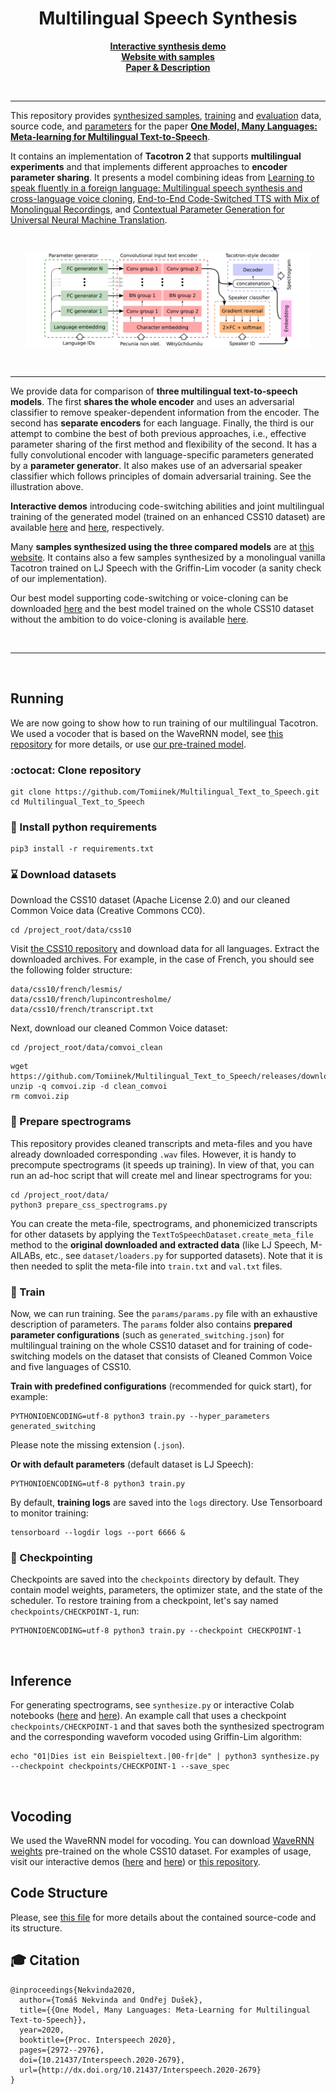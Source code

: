 <h1 align="center">Multilingual Speech Synthesis</h1>

<p align="center">
<a href="https://colab.research.google.com/github/Tomiinek/Multilingual_Text_to_Speech/blob/master/notebooks/code_switching_demo.ipynb"><b>Interactive synthesis demo</b></a><br>
<a href="https://tomiinek.github.io/multilingual_speech_samples/"><b>Website with samples</b></a><br>
<a href="https://arxiv.org/abs/2008.00768"><b>Paper &amp; Description</b></a>
</p>

<p>&nbsp;</p>

_______

This repository provides [synthesized samples](https://tomiinek.github.io/multilingual_speech_samples/), [training](https://github.com/Tomiinek/Multilingual_Text_to_Speech/tree/master/data) and [evaluation](https://github.com/Tomiinek/Multilingual_Text_to_Speech/tree/master/evaluation) data, source code, and [parameters](https://github.com/Tomiinek/Multilingual_Text_to_Speech/tree/master/params) for the paper [**One Model, Many Languages: Meta-learning for Multilingual Text-to-Speech**](https://arxiv.org/abs/2008.00768).

It contains an implementation of **Tacotron 2** that supports **multilingual experiments** and that implements different approaches to **encoder parameter sharing**. It presents a model combining ideas from [Learning to speak fluently in a foreign language: Multilingual speech synthesis and cross-language voice cloning](https://google.github.io/tacotron/publications/multilingual/index.html), [End-to-End Code-Switched TTS with Mix of Monolingual Recordings](https://csttsdemo.github.io/), and [Contextual Parameter Generation for Universal Neural Machine Translation](https://arxiv.org/abs/1808.08493).

<p>&nbsp;</p>


<p align="center">
<img src="_img/generated.png" width="90%">
</p>

<p>&nbsp;</p>


_______

We provide data for comparison of **three multilingual text-to-speech models**. The first **shares the whole encoder** and uses an adversarial classifier to remove speaker-dependent information from the encoder. The second has **separate encoders** for each language. Finally, the third is our attempt to combine the best of both previous approaches, i.e., effective parameter sharing of the first method and flexibility of the second. It has a fully convolutional encoder with language-specific parameters generated by a **parameter generator**. It also makes use of an adversarial speaker classifier which follows principles of domain adversarial training. See the illustration above.

**Interactive demos** introducing code-switching abilities and joint multilingual training of the generated model (trained on an enhanced CSS10 dataset) are available [here](https://colab.research.google.com/github/Tomiinek/Multilingual_Text_to_Speech/blob/master/notebooks/code_switching_demo.ipynb) and [here](https://colab.research.google.com/github/Tomiinek/Multilingual_Text_to_Speech/blob/master/notebooks/multi_training_demo.ipynb), respectively.

Many **samples synthesized using the three compared models** are at [this website](https://tomiinek.github.io/multilingual_speech_samples/). It contains also a few samples synthesized by a monolingual vanilla Tacotron trained on LJ Speech with the Griffin-Lim vocoder (a sanity check of our implementation).

Our best model supporting code-switching or voice-cloning can be downloaded [here](https://github.com/Tomiinek/Multilingual_Text_to_Speech/releases/download/v1.0/generated_switching.pyt) and the best model trained on the whole CSS10 dataset without the ambition to do voice-cloning is available [here](https://github.com/Tomiinek/Multilingual_Text_to_Speech/releases/download/v1.0/generated_training.pyt).

<p>&nbsp;</p>


_______

<p>&nbsp;</p>

## Running

We are now going to show how to run training of our multilingual Tacotron. We used a vocoder that is based on the WaveRNN model, see [this repository](https://github.com/Tomiinek/WaveRNN) for more details, or use [our pre-trained model](#vocoding).

### :octocat: Clone repository 
```
git clone https://github.com/Tomiinek/Multilingual_Text_to_Speech.git
cd Multilingual_Text_to_Speech
```

### :eyes: Install python requirements 
```
pip3 install -r requirements.txt 
```

### :hourglass: Download datasets

Download the CSS10 dataset (Apache License 2.0) and our cleaned Common Voice data (Creative Commons CC0).

```
cd /project_root/data/css10
```

Visit [the CSS10 repository](https://github.com/Kyubyong/css10) and download data for all languages.
Extract the downloaded archives. For example, in the case of French, you should see the following folder structure:

```
data/css10/french/lesmis/
data/css10/french/lupincontresholme/
data/css10/french/transcript.txt
```

Next, download our cleaned Common Voice dataset:

```
cd /project_root/data/comvoi_clean
```
```
wget https://github.com/Tomiinek/Multilingual_Text_to_Speech/releases/download/v1.0/comvoi.zip
unzip -q comvoi.zip -d clean_comvoi
rm comvoi.zip
```

### :scroll: Prepare spectrograms

This repository provides cleaned transcripts and meta-files and you have already downloaded corresponding `.wav` files. However, it is handy to 
precompute spectrograms (it speeds up training). In view of that, you can run an ad-hoc script that will create mel and linear spectrograms for you:

```
cd /project_root/data/
python3 prepare_css_spectrograms.py
```

You can create the meta-file, spectrograms, and phonemicized transcripts for other datasets by applying the `TextToSpeechDataset.create_meta_file`
method to the **original downloaded and extracted data** (like LJ Speech, M-AILABs, etc., see `dataset/loaders.py` for supported datasets). Note that it is then needed to split the meta-file into `train.txt` and `val.txt` files.

### :bullettrain_front: Train

Now, we can run training. See the `params/params.py` file with an exhaustive description of parameters.
The `params` folder also contains **prepared parameter configurations** (such as `generated_switching.json`) for multilingual training on the whole CSS10 dataset and for training of code-switching models on the dataset that consists of Cleaned Common Voice and five languages of CSS10. 

**Train with predefined configurations** (recommended for quick start), for example:

```
PYTHONIOENCODING=utf-8 python3 train.py --hyper_parameters generated_switching
```

Please note the missing extension (`.json`).


**Or with default parameters** (default dataset is LJ Speech):
```
PYTHONIOENCODING=utf-8 python3 train.py
```

By default, **training logs** are saved into the `logs` directory. Use Tensorboard to monitor training:

```
tensorboard --logdir logs --port 6666 &
```

### :checkered_flag: Checkpointing

Checkpoints are saved into the `checkpoints` directory by default. They contain model weights, parameters, the optimizer state, and the state of the scheduler. To restore training from a checkpoint, let's say named `checkpoints/CHECKPOINT-1`, run:

```
PYTHONIOENCODING=utf-8 python3 train.py --checkpoint CHECKPOINT-1
```
<p>&nbsp;</p>


## Inference

For generating spectrograms, see `synthesize.py` or interactive Colab notebooks ([here](https://colab.research.google.com/github/Tomiinek/Multilingual_Text_to_Speech/blob/master/notebooks/code_switching_demo.ipynb) and [here](https://colab.research.google.com/github/Tomiinek/Multilingual_Text_to_Speech/blob/master/notebooks/multi_training_demo.ipynb)). An example call that uses a checkpoint `checkpoints/CHECKPOINT-1`
and that saves both the synthesized spectrogram and the corresponding waveform vocoded using Griffin-Lim algorithm:

```
echo "01|Dies ist ein Beispieltext.|00-fr|de" | python3 synthesize.py --checkpoint checkpoints/CHECKPOINT-1 --save_spec
```

<p>&nbsp;</p>

## Vocoding

We used the WaveRNN model for vocoding. You can download [WaveRNN weights](https://github.com/Tomiinek/Multilingual_Text_to_Speech/releases/download/v1.0/wavernn_weight.pyt) pre-trained on the whole CSS10 dataset.
For examples of usage, visit our interactive demos ([here](https://colab.research.google.com/github/Tomiinek/Multilingual_Text_to_Speech/blob/master/notebooks/code_switching_demo.ipynb) and [here](https://colab.research.google.com/github/Tomiinek/Multilingual_Text_to_Speech/blob/master/notebooks/multi_training_demo.ipynb)) or [this repository](https://github.com/Tomiinek/WaveRNN).


## Code Structure

Please, see [this file](https://github.com/Tomiinek/Multilingual_Text_to_Speech/blob/master/CODE.md) for more details about the contained source-code and its structure.


## :mortar_board: Citation
```
@inproceedings{Nekvinda2020,
  author={Tomáš Nekvinda and Ondřej Dušek},
  title={{One Model, Many Languages: Meta-Learning for Multilingual Text-to-Speech}},
  year=2020,
  booktitle={Proc. Interspeech 2020},
  pages={2972--2976},
  doi={10.21437/Interspeech.2020-2679},
  url={http://dx.doi.org/10.21437/Interspeech.2020-2679}
}
```

